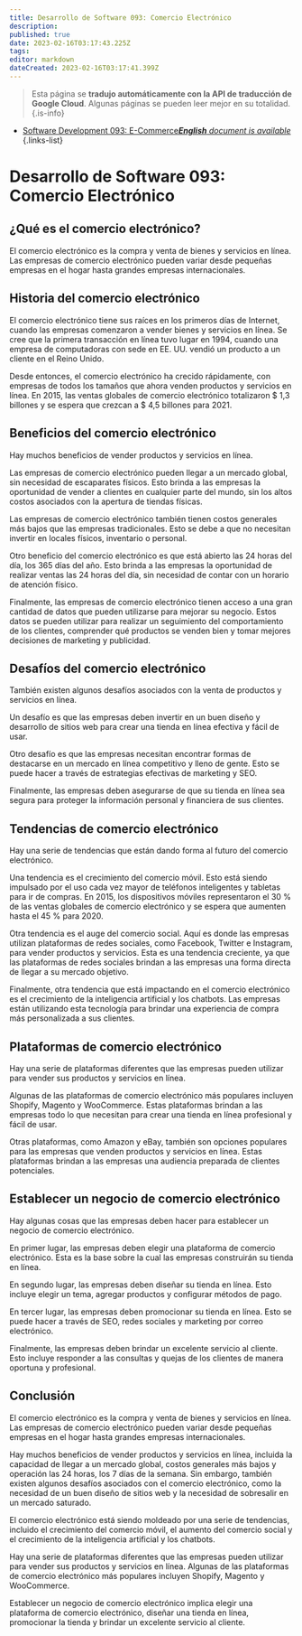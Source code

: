 ```yaml
---
title: Desarrollo de Software 093: Comercio Electrónico
description: 
published: true
date: 2023-02-16T03:17:43.225Z
tags: 
editor: markdown
dateCreated: 2023-02-16T03:17:41.399Z
---
```


> Esta página se **tradujo automáticamente con la API de traducción de Google Cloud**.
Algunas páginas se pueden leer mejor en su totalidad.{.is-info}



- [Software Development 093: E-Commerce***English** document is available*](/en/Knowledge-base/Software-Development/Learning/software-development-093-e-commerce)
{.links-list}


# Desarrollo de Software 093: Comercio Electrónico

## ¿Qué es el comercio electrónico?

El comercio electrónico es la compra y venta de bienes y servicios en línea. Las empresas de comercio electrónico pueden variar desde pequeñas empresas en el hogar hasta grandes empresas internacionales.

## Historia del comercio electrónico

El comercio electrónico tiene sus raíces en los primeros días de Internet, cuando las empresas comenzaron a vender bienes y servicios en línea. Se cree que la primera transacción en línea tuvo lugar en 1994, cuando una empresa de computadoras con sede en EE. UU. vendió un producto a un cliente en el Reino Unido.

Desde entonces, el comercio electrónico ha crecido rápidamente, con empresas de todos los tamaños que ahora venden productos y servicios en línea. En 2015, las ventas globales de comercio electrónico totalizaron $ 1,3 billones y se espera que crezcan a $ 4,5 billones para 2021.

## Beneficios del comercio electrónico

Hay muchos beneficios de vender productos y servicios en línea.

Las empresas de comercio electrónico pueden llegar a un mercado global, sin necesidad de escaparates físicos. Esto brinda a las empresas la oportunidad de vender a clientes en cualquier parte del mundo, sin los altos costos asociados con la apertura de tiendas físicas.

Las empresas de comercio electrónico también tienen costos generales más bajos que las empresas tradicionales. Esto se debe a que no necesitan invertir en locales físicos, inventario o personal.

Otro beneficio del comercio electrónico es que está abierto las 24 horas del día, los 365 días del año. Esto brinda a las empresas la oportunidad de realizar ventas las 24 horas del día, sin necesidad de contar con un horario de atención físico.

Finalmente, las empresas de comercio electrónico tienen acceso a una gran cantidad de datos que pueden utilizarse para mejorar su negocio. Estos datos se pueden utilizar para realizar un seguimiento del comportamiento de los clientes, comprender qué productos se venden bien y tomar mejores decisiones de marketing y publicidad.

## Desafíos del comercio electrónico

También existen algunos desafíos asociados con la venta de productos y servicios en línea.

Un desafío es que las empresas deben invertir en un buen diseño y desarrollo de sitios web para crear una tienda en línea efectiva y fácil de usar.

Otro desafío es que las empresas necesitan encontrar formas de destacarse en un mercado en línea competitivo y lleno de gente. Esto se puede hacer a través de estrategias efectivas de marketing y SEO.

Finalmente, las empresas deben asegurarse de que su tienda en línea sea segura para proteger la información personal y financiera de sus clientes.

## Tendencias de comercio electrónico

Hay una serie de tendencias que están dando forma al futuro del comercio electrónico.

Una tendencia es el crecimiento del comercio móvil. Esto está siendo impulsado por el uso cada vez mayor de teléfonos inteligentes y tabletas para ir de compras. En 2015, los dispositivos móviles representaron el 30 % de las ventas globales de comercio electrónico y se espera que aumenten hasta el 45 % para 2020.

Otra tendencia es el auge del comercio social. Aquí es donde las empresas utilizan plataformas de redes sociales, como Facebook, Twitter e Instagram, para vender productos y servicios. Esta es una tendencia creciente, ya que las plataformas de redes sociales brindan a las empresas una forma directa de llegar a su mercado objetivo.

Finalmente, otra tendencia que está impactando en el comercio electrónico es el crecimiento de la inteligencia artificial y los chatbots. Las empresas están utilizando esta tecnología para brindar una experiencia de compra más personalizada a sus clientes.

## Plataformas de comercio electrónico

Hay una serie de plataformas diferentes que las empresas pueden utilizar para vender sus productos y servicios en línea.

Algunas de las plataformas de comercio electrónico más populares incluyen Shopify, Magento y WooCommerce. Estas plataformas brindan a las empresas todo lo que necesitan para crear una tienda en línea profesional y fácil de usar.

Otras plataformas, como Amazon y eBay, también son opciones populares para las empresas que venden productos y servicios en línea. Estas plataformas brindan a las empresas una audiencia preparada de clientes potenciales.

## Establecer un negocio de comercio electrónico

Hay algunas cosas que las empresas deben hacer para establecer un negocio de comercio electrónico.

En primer lugar, las empresas deben elegir una plataforma de comercio electrónico. Esta es la base sobre la cual las empresas construirán su tienda en línea.

En segundo lugar, las empresas deben diseñar su tienda en línea. Esto incluye elegir un tema, agregar productos y configurar métodos de pago.

En tercer lugar, las empresas deben promocionar su tienda en línea. Esto se puede hacer a través de SEO, redes sociales y marketing por correo electrónico.

Finalmente, las empresas deben brindar un excelente servicio al cliente. Esto incluye responder a las consultas y quejas de los clientes de manera oportuna y profesional.

## Conclusión

El comercio electrónico es la compra y venta de bienes y servicios en línea. Las empresas de comercio electrónico pueden variar desde pequeñas empresas en el hogar hasta grandes empresas internacionales.

Hay muchos beneficios de vender productos y servicios en línea, incluida la capacidad de llegar a un mercado global, costos generales más bajos y operación las 24 horas, los 7 días de la semana. Sin embargo, también existen algunos desafíos asociados con el comercio electrónico, como la necesidad de un buen diseño de sitios web y la necesidad de sobresalir en un mercado saturado.

El comercio electrónico está siendo moldeado por una serie de tendencias, incluido el crecimiento del comercio móvil, el aumento del comercio social y el crecimiento de la inteligencia artificial y los chatbots.

Hay una serie de plataformas diferentes que las empresas pueden utilizar para vender sus productos y servicios en línea. Algunas de las plataformas de comercio electrónico más populares incluyen Shopify, Magento y WooCommerce.

Establecer un negocio de comercio electrónico implica elegir una plataforma de comercio electrónico, diseñar una tienda en línea, promocionar la tienda y brindar un excelente servicio al cliente.